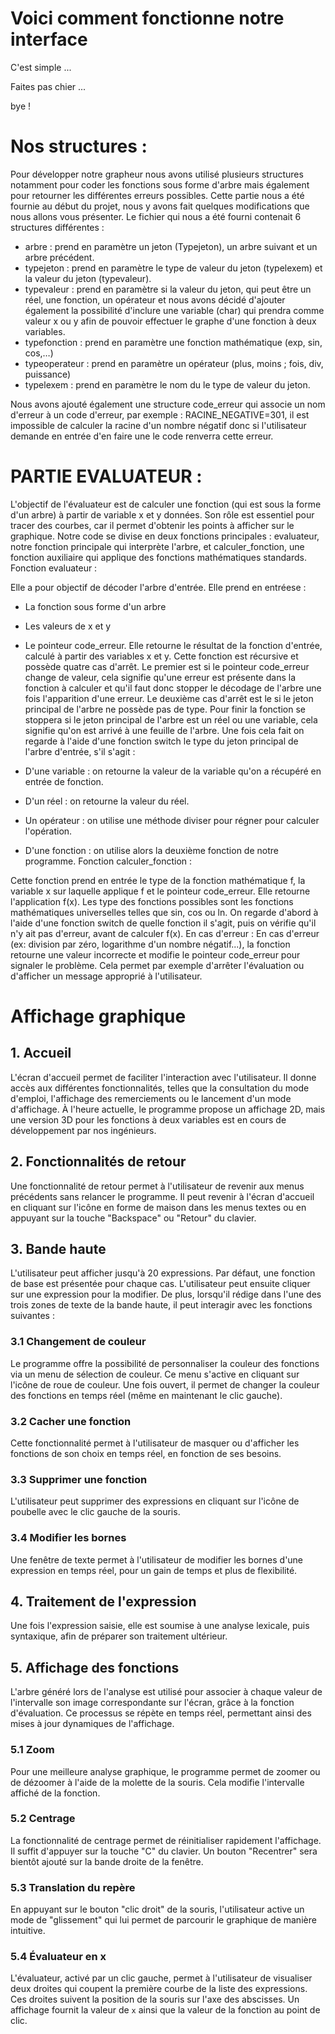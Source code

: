 # Voici comment fonctionne notre interface

C'est simple ...

Faites pas chier ...

bye !


# Nos structures :

Pour développer notre grapheur nous avons utilisé plusieurs structures notamment pour coder les fonctions sous forme d'arbre mais également pour retourner les différentes erreurs possibles. Cette partie nous a été fournie au début du projet, nous y avons fait quelques modifications que nous allons vous présenter.
Le fichier qui nous a été fourni contenait 6 structures différentes :

- arbre : prend en paramètre un jeton (Typejeton), un arbre suivant et un arbre précédent.
- typejeton : prend en paramètre le type de valeur du jeton (typelexem) et la valeur du jeton (typevaleur).
- typevaleur : prend en paramètre si la valeur du jeton, qui peut être un réel, une fonction, un opérateur et nous avons décidé d'ajouter également la possibilité d'inclure une variable (char) qui prendra comme valeur x ou y afin de pouvoir effectuer le graphe d'une fonction à deux variables.
- typefonction : prend en paramètre une fonction mathématique (exp, sin, cos,…)
- typeoperateur : prend en paramètre un opérateur (plus, moins ; fois, div, puissance)
- typelexem : prend en paramètre le nom du le type de valeur du jeton.

Nous avons ajouté également une structure code_erreur qui associe un nom d'erreur à un code d'erreur, par exemple : RACINE_NEGATIVE=301, il est impossible de calculer la racine d'un nombre négatif donc si l'utilisateur demande en entrée d'en faire une le code renverra cette erreur.


# PARTIE EVALUATEUR :

L'objectif de l'évaluateur est de calculer une fonction (qui est sous la forme d'un arbre) à partir de variable x et y données. Son rôle est essentiel pour tracer des courbes, car il permet d'obtenir les points à afficher sur le graphique.
Notre code se divise en deux fonctions principales : evaluateur, notre fonction principale qui interprète l'arbre, et calculer_fonction, une fonction auxiliaire qui applique des fonctions mathématiques standards.
Fonction evaluateur :

Elle a pour objectif de décoder l'arbre d'entrée. Elle prend en entréese : 
- La fonction sous forme d'un arbre
- Les valeurs de x et y
- Le pointeur code_erreur.
Elle retourne le résultat de la fonction d'entrée, calculé à partir des variables x et y.
Cette fonction est récursive et possède quatre cas d'arrêt. Le premier est si le pointeur code_erreur change de valeur, cela signifie qu'une erreur est présente dans la fonction à calculer et qu'il faut donc stopper le décodage de l'arbre une fois l'apparition d'une erreur. Le deuxième cas d'arrêt est le si le jeton principal de l'arbre ne possède pas de type. Pour finir la fonction se stoppera si le jeton principal de l'arbre est un réel ou une variable, cela signifie qu'on est arrivé à une feuille de l'arbre.
Une fois cela fait on regarde à l'aide d'une fonction switch le type du jeton principal de l'arbre d'entrée, s'il s'agit :

- D'une variable : on retourne la valeur de la variable qu'on a récupéré en entrée de fonction.
- D'un réel : on retourne la valeur du réel.
- Un opérateur : on utilise une méthode diviser pour régner pour calculer l'opération.
- D'une fonction : on utilise alors la deuxième fonction de notre programme.
Fonction calculer_fonction :

Cette fonction prend en entrée le type de la fonction mathématique f, la variable x sur laquelle applique f et le pointeur code_erreur. Elle retourne l'application f(x). Les type des fonctions possibles sont les fonctions mathématiques universelles telles que sin, cos ou ln. 
On regarde d'abord à l'aide d'une fonction switch de quelle fonction il s'agit, puis on vérifie qu'il n'y ait pas d'erreur, avant de calculer f(x). 
En cas d'erreur :
En cas d'erreur (ex: division par zéro, logarithme d'un nombre négatif...), la fonction retourne une valeur incorrecte et modifie le pointeur code_erreur pour signaler le problème. Cela permet par exemple d'arrêter l'évaluation ou d'afficher un message approprié à l'utilisateur.



# Affichage graphique

## 1. Accueil

L'écran d'accueil permet de faciliter l'interaction avec l'utilisateur. Il donne accès aux différentes fonctionnalités, telles que la consultation du mode d'emploi, l'affichage des remerciements ou le lancement d'un mode d'affichage. À l'heure actuelle, le programme propose un affichage 2D, mais une version 3D pour les fonctions à deux variables est en cours de développement par nos ingénieurs.

## 2. Fonctionnalités de retour

Une fonctionnalité de retour permet à l'utilisateur de revenir aux menus précédents sans relancer le programme. Il peut revenir à l'écran d'accueil en cliquant sur l'icône en forme de maison dans les menus textes ou en appuyant sur la touche "Backspace" ou "Retour" du clavier.

## 3. Bande haute

L'utilisateur peut afficher jusqu'à 20 expressions. Par défaut, une fonction de base est présentée pour chaque cas. L'utilisateur peut ensuite cliquer sur une expression pour la modifier. De plus, lorsqu'il rédige dans l'une des trois zones de texte de la bande haute, il peut interagir avec les fonctions suivantes :

### 3.1 Changement de couleur

Le programme offre la possibilité de personnaliser la couleur des fonctions via un menu de sélection de couleur. Ce menu s'active en cliquant sur l'icône de roue de couleur. Une fois ouvert, il permet de changer la couleur des fonctions en temps réel (même en maintenant le clic gauche).

### 3.2 Cacher une fonction

Cette fonctionnalité permet à l'utilisateur de masquer ou d'afficher les fonctions de son choix en temps réel, en fonction de ses besoins.

### 3.3 Supprimer une fonction

L'utilisateur peut supprimer des expressions en cliquant sur l'icône de poubelle avec le clic gauche de la souris.

### 3.4 Modifier les bornes

Une fenêtre de texte permet à l'utilisateur de modifier les bornes d'une expression en temps réel, pour un gain de temps et plus de flexibilité.

## 4. Traitement de l'expression

Une fois l'expression saisie, elle est soumise à une analyse lexicale, puis syntaxique, afin de préparer son traitement ultérieur.

## 5. Affichage des fonctions

L'arbre généré lors de l'analyse est utilisé pour associer à chaque valeur de l'intervalle son image correspondante sur l'écran, grâce à la fonction d'évaluation. Ce processus se répète en temps réel, permettant ainsi des mises à jour dynamiques de l'affichage.

### 5.1 Zoom

Pour une meilleure analyse graphique, le programme permet de zoomer ou de dézoomer à l'aide de la molette de la souris. Cela modifie l'intervalle affiché de la fonction.

### 5.2 Centrage

La fonctionnalité de centrage permet de réinitialiser rapidement l'affichage. Il suffit d'appuyer sur la touche "C" du clavier. Un bouton "Recentrer" sera bientôt ajouté sur la bande droite de la fenêtre.

### 5.3 Translation du repère

En appuyant sur le bouton "clic droit" de la souris, l'utilisateur active un mode de "glissement" qui lui permet de parcourir le graphique de manière intuitive.

### 5.4 Évaluateur en x

L'évaluateur, activé par un clic gauche, permet à l'utilisateur de visualiser deux droites qui coupent la première courbe de la liste des expressions. Ces droites suivent la position de la souris sur l'axe des abscisses. Un affichage fournit la valeur de `x` ainsi que la valeur de la fonction au point de clic.
